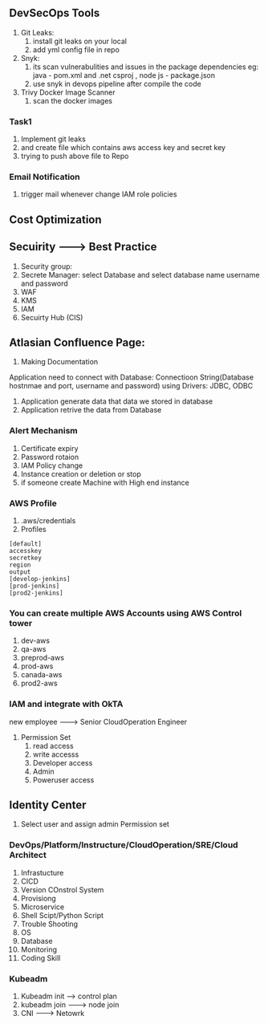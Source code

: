 ## DevSecOps Tools
1. Git Leaks: 
     1. install git leaks on your local 
     2. add yml config file in repo
2. Snyk: 
    1. its scan vulnerabulities and issues in the package dependencies eg: java - pom.xml and .net csproj , node js - package.json 
    2. use snyk in devops pipeline after compile the code 
3. Trivy Docker Image Scanner 
   1. scan the docker images 


### Task1
1. Implement git leaks
2. and create file which contains aws access key and secret key
3. trying to push above file to Repo
### Email Notification
1. trigger mail whenever change IAM role policies 

## Cost Optimization 
## Secuirity ---> Best Practice 
1. Security group: 
2. Secrete Manager:  select Database and select database name username and password 
3. WAF
4. KMS
5. IAM
6. Secuirty Hub (CIS)  



## Atlasian Confluence Page: 
1. Making Documentation  






Application need to connect with Database: Connectioon String(Database hostnmae and port, username and password) 
using Drivers: JDBC, ODBC
1. Application generate data that data we stored in database
2. Application retrive the data from Database 



### Alert Mechanism
1. Certificate expiry 
2. Password rotaion
3. IAM Policy change
4. Instance creation or deletion or stop
5. if someone create Machine with High end instance



### AWS Profile
1. .aws/credentials
2. Profiles
```
[default]
accesskey
secretkey
region
output
[develop-jenkins]
[prod-jenkins]
[prod2-jenkins]
```



### You can create multiple AWS Accounts using AWS Control tower
1. dev-aws 
2. qa-aws
3. preprod-aws
4. prod-aws
5. canada-aws
6. prod2-aws 


### IAM and integrate with OkTA 
new employee ---> Senior CloudOperation Engineer 
1. Permission Set
    1. read access
    2. write accesss
    3. Developer access
    4. Admin
    5. Poweruser access 

## Identity Center 
1. Select user and assign admin Permission set 



### DevOps/Platform/Instructure/CloudOperation/SRE/Cloud Architect
1. Infrastucture
2. CICD
3. Version COnstrol System
4. Provisiong
5. Microservice
6. Shell Scipt/Python Script
7. Trouble Shooting 
8. OS
9. Database 
10. Monitoring 
11. Coding Skill       


### Kubeadm
1. Kubeadm init --> control plan
2. kubeadm join ---> node join 
3. CNI ---> Netowrk 
